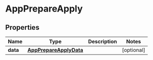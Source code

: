 

# AppPrepareApply


## Properties

| Name | Type | Description | Notes |
|------------ | ------------- | ------------- | -------------|
|**data** | [**AppPrepareApplyData**](AppPrepareApplyData.md) |  |  [optional] |



